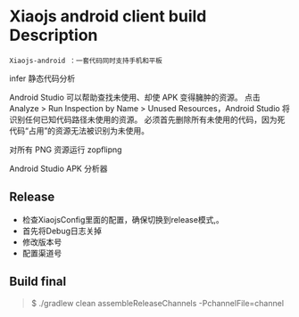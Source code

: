 **Xiaojs android client build Description**
===================

    Xiaojs-android ：一套代码同时支持手机和平板


infer 静态代码分析

Android Studio 可以帮助查找未使用、却使 APK 变得臃肿的资源。 点击 Analyze > Run Inspection by Name > Unused Resources，Android Studio 将识别任何已知代码路径未使用的资源。 必须首先删除所有未使用的代码，因为死代码“占用”的资源无法被识别为未使用。

对所有 PNG 资源运行 zopflipng

Android Studio APK 分析器

Release
---------
 - 检查XiaojsConfig里面的配置，确保切换到release模式,。
 - 首先将Debug日志关掉
 - 修改版本号
 - 配置渠道号


 Build final
 ---------
 > $ ./gradlew clean assembleReleaseChannels -PchannelFile=channel








